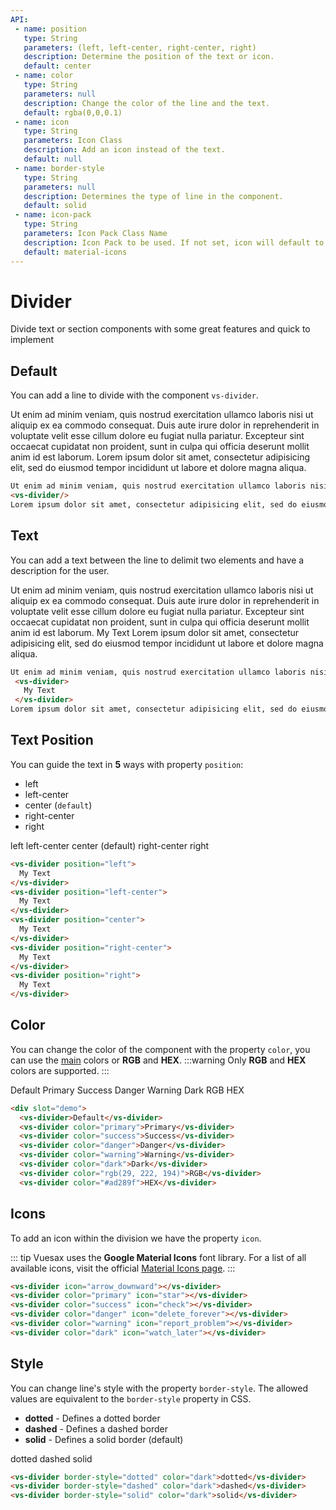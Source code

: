 ```yaml
---
API:
 - name: position
   type: String
   parameters: (left, left-center, right-center, right)
   description: Determine the position of the text or icon.
   default: center
 - name: color
   type: String
   parameters: null
   description: Change the color of the line and the text.
   default: rgba(0,0,0.1)
 - name: icon
   type: String
   parameters: Icon Class
   description: Add an icon instead of the text.
   default: null
 - name: border-style
   type: String
   parameters: null
   description: Determines the type of line in the component.
   default: solid
 - name: icon-pack
   type: String
   parameters: Icon Pack Class Name
   description: Icon Pack to be used. If not set, icon will default to Material Icons. ex. FA4 uses fa or fas, FA5 uses fas, far, or fal.
   default: material-icons
---
```


# Divider

<box header>

  Divide text or section components with some great features and quick to implement

</box>

<box>

## Default

You can add a line to divide with the component `vs-divider`.

<vuecode md>
<div slot="demo">
 Ut enim ad minim veniam, quis nostrud exercitation ullamco laboris nisi ut aliquip ex ea commodo consequat. Duis aute irure dolor in reprehenderit in voluptate velit esse cillum dolore eu fugiat nulla pariatur. Excepteur sint occaecat cupidatat non proident, sunt in culpa qui officia deserunt mollit anim id est laborum.
  <vs-divider/>
Lorem ipsum dolor sit amet, consectetur adipisicing elit, sed do eiusmod tempor incididunt ut labore et dolore magna aliqua.
</div>
<div slot="code">

```html
Ut enim ad minim veniam, quis nostrud exercitation ullamco laboris nisi ut aliquip ex ea commodo consequat. Duis aute irure dolor in reprehenderit in voluptate velit esse cillum dolore eu fugiat nulla pariatur. Excepteur sint occaecat cupidatat non proident, sunt in culpa qui officia deserunt mollit anim id est laborum.
<vs-divider/>
Lorem ipsum dolor sit amet, consectetur adipisicing elit, sed do eiusmod tempor incididunt ut labore et dolore magna aliqua.
```

</div>
</vuecode>
</box>

<box>

## Text

You can add a text between the line to delimit two elements and have a description for the user.

<vuecode md>
<div slot="demo">
 Ut enim ad minim veniam, quis nostrud exercitation ullamco laboris nisi ut aliquip ex ea commodo consequat. Duis aute irure dolor in reprehenderit in voluptate velit esse cillum dolore eu fugiat nulla pariatur. Excepteur sint occaecat cupidatat non proident, sunt in culpa qui officia deserunt mollit anim id est laborum.
  <vs-divider>
    My Text
  </vs-divider>
Lorem ipsum dolor sit amet, consectetur adipisicing elit, sed do eiusmod tempor incididunt ut labore et dolore magna aliqua.
</div>
<div slot="code">

```html
Ut enim ad minim veniam, quis nostrud exercitation ullamco laboris nisi ut aliquip ex ea commodo consequat. Duis aute irure dolor in reprehenderit in voluptate velit esse cillum dolore eu fugiat nulla pariatur. Excepteur sint occaecat cupidatat non proident, sunt in culpa qui officia deserunt mollit anim id est laborum.
 <vs-divider>
   My Text
 </vs-divider>
Lorem ipsum dolor sit amet, consectetur adipisicing elit, sed do eiusmod tempor incididunt ut labore et dolore magna aliqua.
```

</div>
</vuecode>
</box>


<box>

## Text Position

You can guide the text in **5** ways with property `position`:

- left
- left-center
- center (`default`)
- right-center
- right

<vuecode md>
<div slot="demo">
  <vs-divider position="left">
    left
  </vs-divider>
  <vs-divider position="left-center">
    left-center
  </vs-divider>
  <vs-divider>
    center (default)
  </vs-divider>
  <vs-divider position="right-center">
    right-center
  </vs-divider>
  <vs-divider position="right">
    right
  </vs-divider>
</div>
<div slot="code">

```html
<vs-divider position="left">
  My Text
</vs-divider>
<vs-divider position="left-center">
  My Text
</vs-divider>
<vs-divider position="center">
  My Text
</vs-divider>
<vs-divider position="right-center">
  My Text
</vs-divider>
<vs-divider position="right">
  My Text
</vs-divider>
```

</div>
</vuecode>
</box>

<box>

## Color

You can change the color of the component with the property `color`, you can use the [main](/theme/) colors or **RGB** and **HEX**.
:::warning
  Only **RGB** and **HEX** colors are supported.
:::

<vuecode md>
<div slot="demo">
  <vs-divider>Default</vs-divider>
  <vs-divider color="primary">Primary</vs-divider>
  <vs-divider color="success">Success</vs-divider>
  <vs-divider color="danger">Danger</vs-divider>
  <vs-divider color="warning">Warning</vs-divider>
  <vs-divider color="dark">Dark</vs-divider>
  <vs-divider color="rgb(29, 222, 194)">RGB</vs-divider>
  <vs-divider color="#ad289f">HEX</vs-divider>
</div>
<div slot="code">

```html
<div slot="demo">
  <vs-divider>Default</vs-divider>
  <vs-divider color="primary">Primary</vs-divider>
  <vs-divider color="success">Success</vs-divider>
  <vs-divider color="danger">Danger</vs-divider>
  <vs-divider color="warning">Warning</vs-divider>
  <vs-divider color="dark">Dark</vs-divider>
  <vs-divider color="rgb(29, 222, 194)">RGB</vs-divider>
  <vs-divider color="#ad289f">HEX</vs-divider>
```

</div>
</vuecode>
</box>


<box>

## Icons

To add an icon within the division we have the property `icon`.

::: tip
Vuesax uses the **Google Material Icons** font library. For a list of all available icons, visit the official [Material Icons page](https://material.io/icons/).
:::

<vuecode md>
<div slot="demo">
  <vs-divider position="left" icon="arrow_downward"></vs-divider>
  <vs-divider position="left-center" color="primary" icon="star"></vs-divider>
  <vs-divider color="success" icon="check"></vs-divider>
  <vs-divider position="right-center" color="danger" icon="delete_forever"></vs-divider>
  <vs-divider position="right" color="warning" icon="report_problem"></vs-divider>
  <vs-divider color="dark" icon="watch_later"></vs-divider>
</div>
<div slot="code">

```html
<vs-divider icon="arrow_downward"></vs-divider>
<vs-divider color="primary" icon="star"></vs-divider>
<vs-divider color="success" icon="check"></vs-divider>
<vs-divider color="danger" icon="delete_forever"></vs-divider>
<vs-divider color="warning" icon="report_problem"></vs-divider>
<vs-divider color="dark" icon="watch_later"></vs-divider>
```

</div>
</vuecode>
</box>


<box>

## Style

You can change line's style with the property `border-style`. The allowed values ​​are equivalent to the `border-style` property in CSS.

- **dotted** - Defines a dotted border
- **dashed** - Defines a dashed border
- **solid** - Defines a solid border (default)

<vuecode md>
<div slot="demo">
  <vs-divider border-style="dotted" color="dark">dotted</vs-divider>
  <vs-divider border-style="dashed" color="dark">dashed</vs-divider>
  <vs-divider border-style="solid" color="dark">solid</vs-divider>
</div>
<div slot="code">

```html
<vs-divider border-style="dotted" color="dark">dotted</vs-divider>
<vs-divider border-style="dashed" color="dark">dashed</vs-divider>
<vs-divider border-style="solid" color="dark">solid</vs-divider>
```

</div>
</vuecode>
</box>
